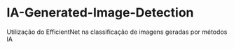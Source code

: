 # IA-Generated-Image-Detection
Utilização do EfficientNet na classificação de imagens geradas por métodos IA 
